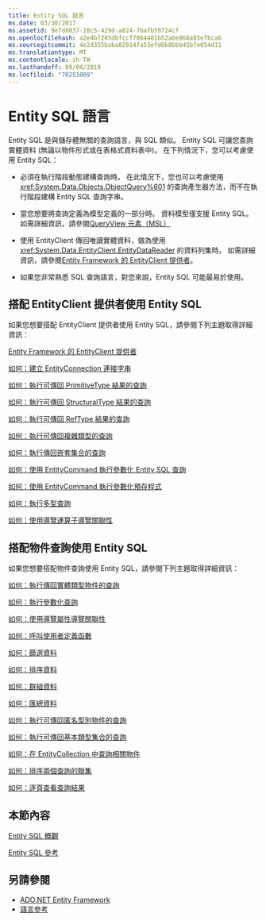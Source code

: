 ```yaml
---
title: Entity SQL 語言
ms.date: 03/30/2017
ms.assetid: 9e7d8837-28c5-429d-a824-7bafb59724cf
ms.openlocfilehash: a2e4b7245dbfccf7864481b52a0e868a85efbca6
ms.sourcegitcommit: 4e2d355baba82814fa53efd6b8bbb45bfe054d11
ms.translationtype: MT
ms.contentlocale: zh-TW
ms.lasthandoff: 09/04/2019
ms.locfileid: "70251009"
---
```

# <a name="entity-sql-language"></a>Entity SQL 語言
Entity SQL 是與儲存體無關的查詢語言，與 SQL 類似。 Entity SQL 可讓您查詢實體資料 (無論以物件形式或在表格式資料表中)。 在下列情況下，您可以考慮使用 Entity SQL：  
  
- 必須在執行階段動態建構查詢時。 在此情況下，您也可以考慮使用 <xref:System.Data.Objects.ObjectQuery%601> 的查詢產生器方法，而不在執行階段建構 Entity SQL 查詢字串。  
  
- 當您想要將查詢定義為模型定義的一部分時。 資料模型僅支援 Entity SQL。 如需詳細資訊，請參閱[QueryView 元素（MSL）](/ef/ef6/modeling/designer/advanced/edmx/msl-spec#queryview-element-msl)  
  
- 使用 EntityClient 傳回唯讀實體資料，做為使用 <xref:System.Data.EntityClient.EntityDataReader> 的資料列集時。 如需詳細資訊，請參閱[Entity Framework 的 EntityClient 提供者](../entityclient-provider-for-the-entity-framework.md)。  
  
- 如果您非常熟悉 SQL 查詢語言，對您來說，Entity SQL 可能最易於使用。  
  
## <a name="using-entity-sql-with-the-entityclient-provider"></a>搭配 EntityClient 提供者使用 Entity SQL  
 如果您想要搭配 EntityClient 提供者使用 Entity SQL，請參閱下列主題取得詳細資訊：  
  
 [Entity Framework 的 EntityClient 提供者](../entityclient-provider-for-the-entity-framework.md)  
  
 [如何：建立 EntityConnection 連接字串](../how-to-build-an-entityconnection-connection-string.md)  
  
 [如何：執行可傳回 PrimitiveType 結果的查詢](../how-to-execute-a-query-that-returns-primitivetype-results.md)  
  
 [如何：執行可傳回 StructuralType 結果的查詢](../how-to-execute-a-query-that-returns-structuraltype-results.md)  
  
 [如何：執行可傳回 RefType 結果的查詢](../how-to-execute-a-query-that-returns-reftype-results.md)  
  
 [如何：執行可傳回複雜類型的查詢](../how-to-execute-a-query-that-returns-complex-types.md)  
  
 [如何：執行傳回嵌套集合的查詢](../how-to-execute-a-query-that-returns-nested-collections.md)  
  
 [如何：使用 EntityCommand 執行參數化 Entity SQL 查詢](../how-to-execute-a-parameterized-entity-sql-query-using-entitycommand.md)  
  
 [如何：使用 EntityCommand 執行參數化預存程式](../how-to-execute-a-parameterized-stored-procedure-using-entitycommand.md)  
  
 [如何：執行多型查詢](../how-to-execute-a-polymorphic-query.md)  
  
 [如何：使用導覽運算子導覽關聯性](../how-to-navigate-relationships-with-the-navigate-operator.md)  
  
## <a name="using-entity-sql-with-object-queries"></a>搭配物件查詢使用 Entity SQL  
 如果您想要搭配物件查詢使用 Entity SQL，請參閱下列主題取得詳細資訊：  
  
 [如何：執行傳回實體類型物件的查詢](https://docs.microsoft.com/previous-versions/dotnet/netframework-4.0/bb738694(v=vs.100))  
  
 [如何：執行參數化查詢](https://docs.microsoft.com/previous-versions/dotnet/netframework-4.0/bb738521(v=vs.100))  
  
 [如何：使用導覽屬性導覽關聯性](https://docs.microsoft.com/previous-versions/dotnet/netframework-4.0/bb896321(v=vs.100))  
  
 [如何：呼叫使用者定義函數](https://docs.microsoft.com/previous-versions/dotnet/netframework-4.0/dd490951(v=vs.100))  
  
 [如何：篩選資料](https://docs.microsoft.com/previous-versions/dotnet/netframework-4.0/cc716755(v=vs.100))  
  
 [如何：排序資料](https://docs.microsoft.com/previous-versions/dotnet/netframework-4.0/cc716784(v=vs.100))  
  
 [如何：群組資料](https://docs.microsoft.com/previous-versions/dotnet/netframework-4.0/bb896341(v=vs.100))  
  
 [如何：匯總資料](https://docs.microsoft.com/previous-versions/dotnet/netframework-4.0/cc716738(v=vs.100))  
  
 [如何：執行可傳回匿名型別物件的查詢](https://docs.microsoft.com/previous-versions/dotnet/netframework-4.0/bb738512(v=vs.100))  
  
 [如何：執行可傳回基本類型集合的查詢](https://docs.microsoft.com/previous-versions/dotnet/netframework-4.0/bb738451(v=vs.100))  
  
 [如何：在 EntityCollection 中查詢相關物件](https://docs.microsoft.com/previous-versions/dotnet/netframework-4.0/cc716708(v=vs.100))  
  
 [如何：排序兩個查詢的聯集](https://docs.microsoft.com/previous-versions/dotnet/netframework-4.0/bb896299(v=vs.100))  
  
 [如何：逐頁查看查詢結果](https://docs.microsoft.com/previous-versions/dotnet/netframework-4.0/bb738702(v=vs.100))  
  
## <a name="in-this-section"></a>本節內容  
 [Entity SQL 概觀](entity-sql-overview.md)  
  
 [Entity SQL 參考](entity-sql-reference.md)  
  
## <a name="see-also"></a>另請參閱

- [ADO.NET Entity Framework](../index.md)
- [語言參考](index.md)

